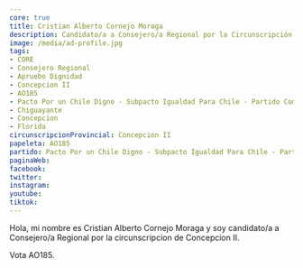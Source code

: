 ```yaml
---
core: true
title: Cristian Alberto Cornejo Moraga
description: Candidato/a a Consejero/a Regional por la Circunscripción de Concepcion II
image: /media/ad-profile.jpg
tags:
- CORE
- Consejero Regional
- Apruebo Dignidad
- Concepcion II
- AO185
- Pacto Por un Chile Digno - Subpacto Igualdad Para Chile - Partido Comunista De Chile
- Chiguayante
- Concepcion
- Florida
circunscripcionProvincial: Concepcion II
papeleta: AO185
partido: Pacto Por un Chile Digno - Subpacto Igualdad Para Chile - Partido Comunista De Chile
paginaWeb:
facebook:
twitter:
instagram:
youtube:
tiktok:
---
```

Hola, mi nombre es Cristian Alberto Cornejo Moraga y soy candidato/a a Consejero/a Regional por la circunscripcion de Concepcion II.

Vota AO185.
